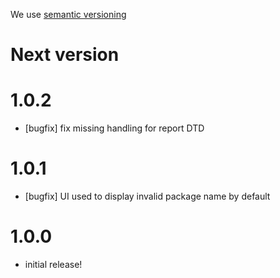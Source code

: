 We use [semantic versioning][semver]

# Next version

# 1.0.2

- [bugfix] fix missing handling for report DTD

# 1.0.1

- [bugfix] UI used to display invalid package name by default

# 1.0.0

- initial release!


[semver]: http://semver.org/
